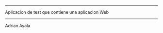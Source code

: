 ***************************************************************
Aplicacion de test que contiene una aplicacion Web
****************************************************************



Adrian Ayala
